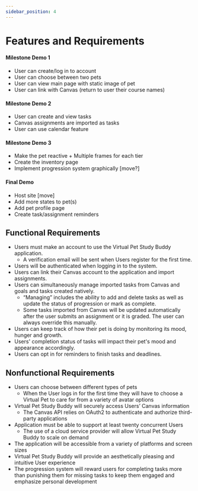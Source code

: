```yaml
---
sidebar_position: 4
---
```


# Features and Requirements

#### Milestone Demo 1
* User can create/log in to account
* User can choose between two pets
* User can view main page with static image of pet
* User can link with Canvas (return to user their course names)

#### Milestone Demo 2
* User can create and view tasks
* Canvas assignments are imported as tasks
* User can use calendar feature


#### Milestone Demo 3
* Make the pet reactive + Multiple frames for each tier
* Create the inventory page
* Implement progression system graphically [move?]

#### Final Demo
* Host site [move]
* Add more states to pet(s)
* Add pet profile page
* Create task/assignment reminders

## Functional Requirements

* Users must make an account to use the Virtual Pet Study Buddy application.
    * A verification email will be sent when Users register for the first time.
* Users will be authenticated when logging in to the system.
* Users can link their Canvas account to the application and import assignments.
* Users can simultaneously manage imported tasks from Canvas and goals and tasks created natively.
    * “Managing” includes the ability to add and delete tasks as well as update the status of progression or mark as complete.
    * Some tasks imported from Canvas will be updated automatically after the user submits an assignment or it is graded. The user can always override this manually.
* Users can keep track of how their pet is doing by monitoring its mood, hunger and growth.
* Users' completion status of tasks will impact their pet's mood and appearance accordingly.
* Users can opt in for reminders to finish tasks and deadlines.

## Nonfunctional Requirements

* Users can choose between different types of pets
    * When the User logs in for the first time they will have to choose a Virtual Pet to care for from a variety of avatar options
* Virtual Pet Study Buddy will securely access Users’ Canvas information
    * The Canvas API relies on OAuth2 to authenticate and authorize third-party applications
* Application must be able to support at least twenty concurrent Users
    * The use of a cloud service provider will allow Virtual Pet Study Buddy to scale on demand 
* The application will be accessible from a variety of platforms and screen sizes
* Virtual Pet Study Buddy will provide an aesthetically pleasing and intuitive User experience
* The progression system will reward users for completing tasks more than punishing them for missing tasks to keep them engaged and emphasize personal development

